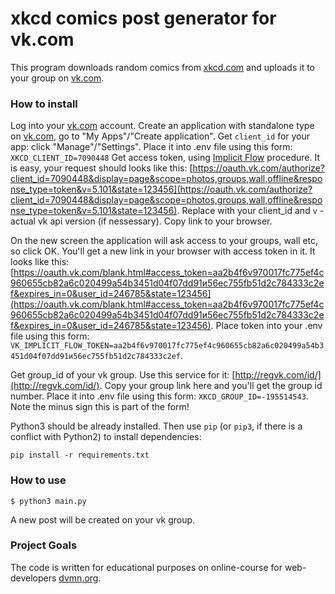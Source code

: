 # xkcd comics post generator for vk.com

This program downloads random comics from [xkcd.com](https://xkcd.com) and uploads it to your group on [vk.com](vk.com).

### How to install

Log into your [vk.com](https://vk.com) account.
Create an application with standalone type on [vk.com](https://vk.com/dev), go to "My Apps"/"Create application".
Get `client_id` for your app: click "Manage"/"Settings". Place it into .env file using this form: `XKCD_CLIENT_ID=7090448`
Get access token, using [Implicit Flow](https://vk.com/dev/implicit_flow_user) procedure. It is easy, your request should looks like this: [https://oauth.vk.com/authorize?client_id=7090448&display=page&scope=photos,groups,wall,offline&response_type=token&v=5.101&state=123456](https://oauth.vk.com/authorize?client_id=7090448&display=page&scope=photos,groups,wall,offline&response_type=token&v=5.101&state=123456). Replace with your client_id and `v` - actual vk api version (if nessessary). Copy link to your browser.

On the new screen the application will ask access to your groups, wall etc, so click OK. You'll get a new link in your browser with access token in it. It looks like this: [https://oauth.vk.com/blank.html#access_token=aa2b4f6v970017fc775ef4c960655cb82a6c020499a54b3451d04f07dd91и56ec755fb51d2c784333c2ef&expires_in=0&user_id=246785&state=123456](https://oauth.vk.com/blank.html#access_token=aa2b4f6v970017fc775ef4c960655cb82a6c020499a54b3451d04f07dd91и56ec755fb51d2c784333c2ef&expires_in=0&user_id=246785&state=123456). Place token into your .env file using this form: `VK_IMPLICIT_FLOW_TOKEN=aa2b4f6v970017fc775ef4c960655cb82a6c020499a54b3451d04f07dd91и56ec755fb51d2c784333c2ef`.

Get group_id of your vk group. Use this service for it: [http://regvk.com/id/](http://regvk.com/id/). Copy your group link here and you'll get the group id number. Place it into .env file using this form: `XKCD_GROUP_ID=-195514543`. Note the minus sign this is part of the form!

Python3 should be already installed. 
Then use `pip` (or `pip3`, if there is a conflict with Python2) to install dependencies:
```
pip install -r requirements.txt
```

### How to use

`$ python3 main.py`

A new post will be created on your vk group.

### Project Goals

The code is written for educational purposes on online-course for web-developers [dvmn.org](https://dvmn.org/).
